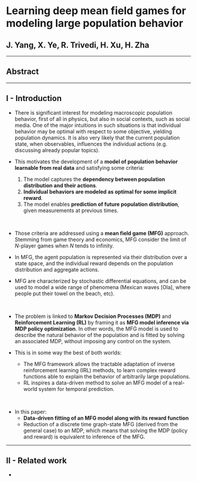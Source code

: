 <h1>Learning deep mean field games for modeling
large population behavior</h1>

## J. Yang, X. Ye, R. Trivedi, H. Xu, H. Zha



---



## Abstract



---



## I - Introduction

* There is significant interest for modeling macroscopic population behavior,
first of all in physics, but also in social contexts, such as social media.
One of the major intuitions in such situations is that individual behavior
may be optimal with respect to some objective, yielding population dynamics.
It is also very likely that the current population state, when observables,
influences the individual actions (e.g. discussing already popular topics).

* This motivates the development of a **model of population behavior learnable
from real data** and satisfying some criteria:
  1. The model captures the **dependency between population distribution and
  their actions**.
  2. **Individual behaviors are modeled as optimal for some implicit reward**.
  3. The model enables **prediction of future population distribution**, given
  measurements at previous times.

<br>

* Those criteria are addressed using a **mean field game (MFG)** approach.
Stemming from game theory and economics, MFG consider the limit of $N$-player
games when $N$ tends to infinity.

* In MFG, the agent population is represented via their distribution over a
state space, and the individual reward depends on the population distribution
and aggregate actions.

* MFG are characterized by stochastic differential equations, and can be used
to model a wide range of phenomena (Mexican waves [Ola], where people put their
towel on the beach, etc).

<br>

* The problem is linked to **Markov Decision Processes (MDP)** and
**Reinforcement Learning (RL)** by framing it as **MFG model inference via
MDP policy optimization**. In other words, the MFG model is used to describe
the natural behavior of the population and is fitted by solving an associated
MDP, without imposing any control on the system.

* This is in some way the best of both worlds:
  * The MFG framework allows the tractable adaptation of inverse reinforcement
  learning (IRL) methods, to learn complex reward functions able to explain the
  behavior of arbitrarily large populations.
  * RL inspires a data-driven method to solve an MFG model of a real-world
  system for temporal prediction.

<br>

* In this paper:
  * **Data-driven fitting of an MFG model along with its reward function**
  * Reduction of a discrete time graph-state MFG (derived from the general case)
  to an MDP, which means that solving the MDP (policy and reward) is equivalent
  to inference of the MFG.



---



## II - Related work

*
